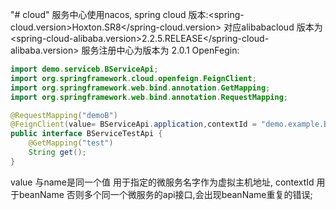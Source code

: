 "# cloud" 
服务中心使用nacos, spring cloud 版本:<spring-cloud.version>Hoxton.SR8</spring-cloud.version>
       对应alibabacloud 版本为  <spring-cloud-alibaba.version>2.2.5.RELEASE</spring-cloud-alibaba.version>
       服务注册中心为版本为 2.0.1
OpenFegin:
```java
import demo.serviceb.BServiceApi;
import org.springframework.cloud.openfeign.FeignClient;
import org.springframework.web.bind.annotation.GetMapping;
import org.springframework.web.bind.annotation.RequestMapping;

@RequestMapping("demoB")
@FeignClient(value= BServiceApi.application,contextId = "demo.example.BServiceTestApi")
public interface BServiceTestApi {
	@GetMapping("test")
	String get();
}
```
value 与name是同一个值 用于指定的微服务名字作为虚拟主机地址,
contextId 用于beanName 否则多个同一个微服务的api接口,会出现beanName重复的错误;


